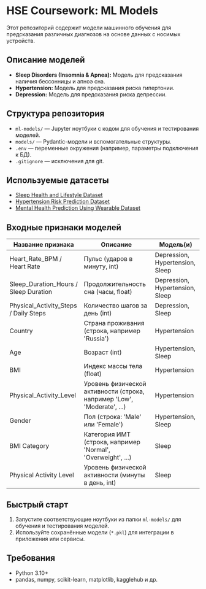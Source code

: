 # HSE Coursework: ML Models

Этот репозиторий содержит модели машинного обучения для предсказания различных диагнозов на основе данных с носимых устройств.

## Описание моделей

- **Sleep Disorders (Insomnia & Apnea):** Модель для предсказания наличия бессонницы и апноэ сна.
- **Hypertension:** Модель для предсказания риска гипертонии.
- **Depression:** Модель для предсказания риска депрессии.

## Структура репозитория

- `ml-models/` — Jupyter ноутбуки с кодом для обучения и тестирования моделей.
- `models/` — Pydantic-модели и вспомогательные структуры.
- `.env` — переменные окружения (например, параметры подключения к БД).
- `.gitignore` — исключения для git.

## Используемые датасеты

- [Sleep Health and Lifestyle Dataset](https://www.kaggle.com/datasets/uom190346a/sleep-health-and-lifestyle-dataset)
- [Hypertension Risk Prediction Dataset](https://www.kaggle.com/datasets/ankushpanday1/hypertension-risk-prediction-dataset)
- [Mental Health Prediction Using Wearable Dataset](https://www.kaggle.com/datasets/soumitradas1/mental-health-prediction-using-wearable-dataset)

## Входные признаки моделей

| Название признака             | Описание                                                                                   | Модель(и)                        |
|-------------------------------|--------------------------------------------------------------------------------------------|----------------------------------|
| Heart_Rate_BPM / Heart Rate   | Пульс (ударов в минуту, int)                                                               | Depression, Hypertension, Sleep  |
| Sleep_Duration_Hours / Sleep Duration | Продолжительность сна (часы, float)                                              | Depression, Hypertension, Sleep  |
| Physical_Activity_Steps / Daily Steps | Количество шагов за день (int)                                                  | Depression, Sleep                |
| Country                       | Страна проживания (строка, например 'Russia')                                              | Hypertension                     |
| Age                           | Возраст (int)                                                                             | Hypertension, Sleep              |
| BMI                           | Индекс массы тела (float)                                                                  | Hypertension                     |
| Physical_Activity_Level       | Уровень физической активности (строка, например 'Low', 'Moderate', ...)                    | Hypertension                     |
| Gender                        | Пол (строка: 'Male' или 'Female')                                                          | Hypertension, Sleep              |
| BMI Category                  | Категория ИМТ (строка, например 'Normal', 'Overweight', ...)                               | Sleep                            |
| Physical Activity Level       | Уровень физической активности (минуты в день, int)                                         | Sleep                            |

## Быстрый старт

1. Запустите соответствующие ноутбуки из папки `ml-models/` для обучения и тестирования моделей.
2. Используйте сохранённые модели (`*.pkl`) для интеграции в приложения или сервисы.

## Требования

- Python 3.10+
- pandas, numpy, scikit-learn, matplotlib, kagglehub и др.
